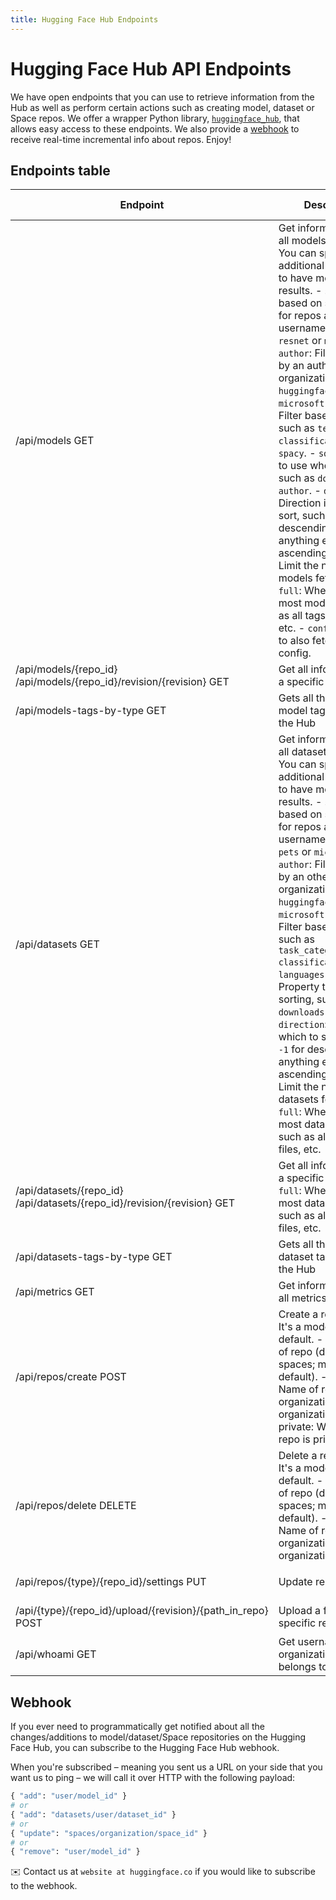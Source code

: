 ```yaml
---
title: Hugging Face Hub Endpoints
---
```


# Hugging Face Hub API Endpoints


We have open endpoints that you can use to retrieve information from the Hub as well as perform certain actions such as creating model, dataset or Space repos. We offer a wrapper Python library, [`huggingface_hub`](https://github.com/huggingface/huggingface_hub), that allows easy access to these endpoints. We also provide a [webhook](#webhook) to receive real-time incremental info about repos. Enjoy!


## Endpoints table

| Endpoint                                                                     | Description                                                                                                                                                                                                                                                                                                                                                                                                                                                                                                                                                                                                                                                                                                                                                            | `huggingface_hub` root methods         | Payload                                                                                                                                                               |                                                     |
|------------------------------------------------------------------------------|------------------------------------------------------------------------------------------------------------------------------------------------------------------------------------------------------------------------------------------------------------------------------------------------------------------------------------------------------------------------------------------------------------------------------------------------------------------------------------------------------------------------------------------------------------------------------------------------------------------------------------------------------------------------------------------------------------------------------------------------------------------------|----------------------------------------|-----------------------------------------------------------------------------------------------------------------------------------------------------------------------|-----------------------------------------------------|
| /api/models     GET                                                          | Get information from all models in the Hub. You can specify additional parameters to have more specific results.   - `search`: Filter based on substrings for repos and their usernames, such as `resnet` or `microsoft` - `author`: Filter models by an author or organization, such as `huggingface` or `microsoft` - `filter`: Filter based on tags, such as `text-classification` or `spacy`. - `sort`: Property to use when sorting, such as `downloads` or `author`.  - `direction`: Direction in which to sort, such as `-1` for descending, and anything else for ascending. - `limit`: Limit the number of models fetched.  - `full`: Whether to fetch most model data, such as all tags, the files, etc.  - `config`: Whether to also fetch the repo config. | `list_models()`                        | ```params= {   "search":"search", "author":"author", "filter":"filter", "sort":"sort", "direction":"direction", "limit":"limit", "full":"full", "config":"config"}``` |                                                     |
| /api/models/{repo_id}   /api/models/{repo_id}/revision/{revision}    GET     | Get all information for a specific model.                                                                                                                                                                                                                                                                                                                                                                                                                                                                                                                                                                                                                                                                                                                              | `model_info(repo_id, revision)`        | ```headers = { "authorization" :  "Bearer $token" }```                                                                                                                |                                                     |
| /api/models-tags-by-type   GET                                               | Gets all the available model tags hosted in the Hub                                                                                                                                                                                                                                                                                                                                                                                                                                                                                                                                                                                                                                                                                                                    | `get_model_tags()`                     |                                                                                                                                                                       |                                                     |
| /api/datasets     GET                                                        | Get information from all datasets in the Hub.  You can specify additional parameters to have more specific results. - `search`: Filter based on substrings for repos and their usernames, such as `pets` or `microsoft`   - `author`: Filter datasets by an other or organization, such as `huggingface` or `microsoft` - `filter`: Filter based on tags, such as `task_categories:text-classification` or `languages:en`. - `sort`: Property to use when sorting, such as `downloads` or `author`. - `direction`: Direction in which to sort, such as `-1` for descending, and anything else for ascending. - `limit`: Limit the number of datasets fetched.  - `full`: Whether to fetch most dataset data, such as all tags, the files, etc.                         | `list_datasets()`                      | ```params= {   "search":"search", "author":"author", "filter":"filter", "sort":"sort", "direction":"direction", "limit":"limit", "full":"full", "config":"config"}``` |                                                     |
| /api/datasets/{repo_id}   /api/datasets/{repo_id}/revision/{revision}    GET | Get all information for a specific dataset.   - `full`: Whether to fetch most dataset data, such as all tags, the files, etc.                                                                                                                                                                                                                                                                                                                                                                                                                                                                                                                                                                                                                                          | `dataset_info(repo_id, revision)`      | ```headers = { "authorization" :  "Bearer $token", "full" : "full"  }```                                                                                              |                                                     |
| /api/datasets-tags-by-type   GET                                             | Gets all the available dataset tags hosted in the Hub                                                                                                                                                                                                                                                                                                                                                                                                                                                                                                                                                                                                                                                                                                                  | `get_dataset_tags()`                   |                                                                                                                                                                       |                                                     |
| /api/metrics     GET                                                         | Get information from all metrics in the Hub.                                                                                                                                                                                                                                                                                                                                                                                                                                                                                                                                                                                                                                                                                                                           | `list_metrics()`                       |                                                                                                                                                                       |                                                     |
| /api/repos/create     POST                                                   | Create a repository. It's a model repo by default.   -         type: Type of repo (datasets or spaces; model by default).   - name: Name of repo.   - organization: Name of organization. -   - private: Whether the repo is private.                                                                                                                                                                                                                                                                                                                                                                                                                                                                                                                                  | `create_repo()`                        | ```headers = { authorization :  "Bearer $token" }```  ```json= {"type":"type", "name":"name", "organization":"organization", "private":"private"}```                  |                                                     |
| /api/repos/delete    DELETE                                                  | Delete a repository. It's a model repo by default.   -         type: Type of repo (datasets or spaces; model by default).   - name: Name of repo.   - organization: Name of organization.                                                                                                                                                                                                                                                                                                                                                                                                                                                                                                                                                                              | `delete_repo()`                        | ```headers = { "authorization" :  "Bearer $token" }```  ```json= {"type":"type", "name":"name", "organization":"organization"}```                                     |                                                     |
| /api/repos/{type}/{repo_id}/settings   PUT                                   | Update repo visibility.                                                                                                                                                                                                                                                                                                                                                                                                                                                                                                                                                                                                                                                                                                                                                | `update_repo_visibility()`             | ```headers = { "authorization" :  "Bearer $token" }```  ```json= {"private":"private"}```                                                                             |                                                     |
| /api/{type}/{repo_id}/upload/{revision}/{path_in_repo}    POST               | Upload a file to a specific repository.                                                                                                                                                                                                                                                                                                                                                                                                                                                                                                                                                                                                                                                                                                                                | `upload_file()`                        | ```headers = { "authorization" :  "Bearer $token" }```  ```"data"="bytestream"```                                                                                     |                                                     |
| /api/whoami    GET                                                           | Get username and organizations the user belongs to.                                                                                                                                                                                                                                                                                                                                                                                                                                                                                                                                                                                                                                                                                                                    | `whoami(token)`                        | ```headers = { "authorization" :  "Bearer $token" }```                                                                                                                |                                                     |

## Webhook

If you ever need to programmatically get notified about all the changes/additions to model/dataset/Space repositories on the Hugging Face Hub, you can subscribe to the Hugging Face Hub webhook.

When you're subscribed – meaning you sent us a URL on your side that you want us to ping – we will call it over HTTP with the following payload:

```python
{ "add": "user/model_id" }
# or
{ "add": "datasets/user/dataset_id" }
# or
{ "update": "spaces/organization/space_id" }
# or
{ "remove": "user/model_id" }
```

✉️ Contact us at `website at huggingface.co` if you would like to subscribe to the webhook.
